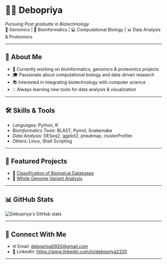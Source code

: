 # 👩‍🔬 Debopriya  

*Pursuing Post graduate in Biotechnology*  
🌱 Genomics | 🧬 Bioinformatics | 💻 Computational Biology | 📊 Data Analysis & Proteomics  

---

## 🚀 About Me
- 🔭 Currently working on bioinformatics, genomics & proteomics projects  
- 🎓 Passionate about computational biology and data-driven research  
- 📚 Interested in integrating biotechnology with computer science  
- 💡 Always learning new tools for data analysis & visualization  

---

## 🛠 Skills & Tools
- *Languages:* Python, R 
- *Bioinformatics Tools:* BLAST, Pymol, Snakemake  
- *Data Analysis:* DESeq2, ggplot2, pheatmap, clusterProfiler  
- *Others:* Linux, Shell Scripting  

---

## 📂 Featured Projects
- 🔬 [Classification of Biological Databases](https://github.com/DEBOPRIYA2320/Classification-of-biological-databases)  
- 🧬 [Whole Genome Variant Analysis](https://github.com/DEBOPRIYA2320/pseudomonas-wgs-variant-analysis)
---

## 📊 GitHub Stats
![Debopriya's GitHub stats](https://github-readme-stats.vercel.app/api?username=DEBOPRIYA2320&show_icons=true&theme=tokyonight)

---

## 🤝 Connect With Me
- ✉ Email: debopriya0920@gmail.com
- 💼 LinkedIn: https://www.linkedin.com/in/debopriya2320

---
